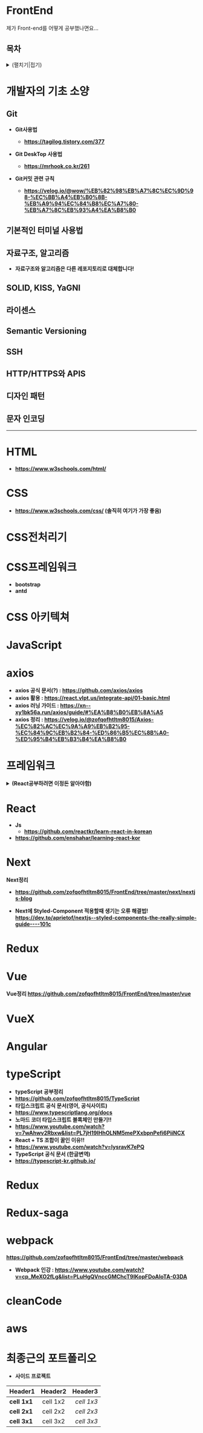 # FrontEnd
제가 Front-end를 어떻게 공부했나면요...

## 목차
<details>
  <summary>(펼치기|접기)</summary>
  
  [최종근의 포트폴리오](#최종근의-포트폴리오)\
  [1.개발자의 기초 소양](#개발자의-기초-소양)\
  [2.HTML](#HTML)\
  [3.CSS](#CSS)\
  [4.JavaScript](#JavaScript)\
  [5.axios](#axios)\
  [6.HTML](#HTML)\
  [프레임워크](#프레임워크)\
  [7.React](#React)\
  [8.Next](#Next)\
  [9.Redux](#Redux)\
  [11.Redux-saga](#Redux-saga)\
  [12.Vue](#Vue)\
  [13.VueX](#VueX)\
  [14.typeScript](#typeScript)\
  [15.webpack](#webpack)\
  [16.cleanCode](#cleanCode)\
  [17.aws](#aws)

</details>

<b>



# 개발자의 기초 소양

## Git
  - Git사용법
    - https://tagilog.tistory.com/377
 
  - Git DeskTop 사용법
    - https://mrhook.co.kr/261
  
  - Git커밋 관련 규칙
    - https://velog.io/@wow/%EB%82%98%EB%A7%8C%EC%9D%98-%EC%BB%A4%EB%B0%8B-%EB%A9%94%EC%84%B8%EC%A7%80-%EB%A7%8C%EB%93%A4%EA%B8%B0
  
## 기본적인 터미널 사용법

## 자료구조, 알고리즘
 - 자료구조와 알고리즘은 다른 레포지토리로 대체합니다!
## SOLID, KISS, YaGNI

## 라이센스

## Semantic Versioning

## SSH

## HTTP/HTTPS와 APIS

## 디자인 패턴

## 문자 인코딩

---

# HTML
- https://www.w3schools.com/html/



# CSS
- https://www.w3schools.com/css/ (솔직히 여기가 가장 좋음)

# CSS전처리기

# CSS프레임워크
- bootstrap
- antd

# CSS 아키텍쳐



# JavaScript

# axios
- axios 공식 문서(?) :  https://github.com/axios/axios
- axios 활용 : https://react.vlpt.us/integrate-api/01-basic.html
- axios 러닝 가이드 : https://xn--xy1bk56a.run/axios/guide/#%EA%B8%B0%EB%8A%A5
- axios 정리 : https://velog.io/@zofqofhtltm8015/Axios-%EC%82%AC%EC%9A%A9%EB%B2%95-%EC%84%9C%EB%B2%84-%ED%86%B5%EC%8B%A0-%ED%95%B4%EB%B3%B4%EA%B8%B0
# 프레임워크
<details>
  <summary>(React공부하려면 이정돈 알아야함)</summary>
  <div markdown="1">
  ✨다음 질문들을 *구글링 하지 않으시고!* 대답할 수 있을 정도에 실력이 된다면 React Or Vue를 공부하시는 것을 ✅ 추천드립니다! 
    
  - 자바스크립트의 Class를  사용해서 객체를 만들 수 있나요? 
      - JS클래스 => https://infoscis.github.io/2018/02/13/ecmascript-6-introducing-javascript-classes
  - 
</div>
</details>

# React
- Js
  - https://github.com/reactkr/learn-react-in-korean
- https://github.com/enshahar/learning-react-kor
# Next
Next정리
- https://github.com/zofqofhtltm8015/FrontEnd/tree/master/next/nextjs-blog

- Next에 Styled-Component 적용할때 생기는 오류 해결법! <br>
https://dev.to/aprietof/nextjs--styled-components-the-really-simple-guide----101c


# Redux

# Vue
Vue정리
https://github.com/zofqofhtltm8015/FrontEnd/tree/master/vue
# VueX

# Angular


# typeScript
 - typeScript 공부정리
  - https://github.com/zofqofhtltm8015/TypeScript
 - 타입스크립트 공식 문서(영어, 공식사이트)
  - https://www.typescriptlang.org/docs
 - 노마드 코더 타입스크립트 블록체인 만들기!!
  - https://www.youtube.com/watch?v=7wAhwv2Rbxw&list=PL7jH19IHhOLNM5mePXxbpnPefi6PiiNCX
 - React + TS 조합이 꿀인 이유!!
  - https://www.youtube.com/watch?v=lysravK7ePQ
 - TypeScript 공식 문서 (한글변역)
  -  https://typescript-kr.github.io/
  
# Redux

# Redux-saga

# webpack
 https://github.com/zofqofhtltm8015/FrontEnd/tree/master/webpack
- Webpack 인강 : https://www.youtube.com/watch?v=cp_MeXO2fLg&list=PLuHgQVnccGMChcT9IKopFDoAIoTA-03DA
# cleanCode

# aws 



# 최종근의 포트폴리오
- 사이드 프로젝트

|  <center>Header1</center> |  <center>Header2</center> |  <center>Header3</center> |
|:--------|:--------:|--------:|
|**cell 1x1** | <center>cell 1x2 </center> |*cell 1x3* |
|**cell 2x1** | <center>cell 2x2 </center> |*cell 2x3* |
|**cell 3x1** | <center>cell 3x2 </center> |*cell 3x3* |

